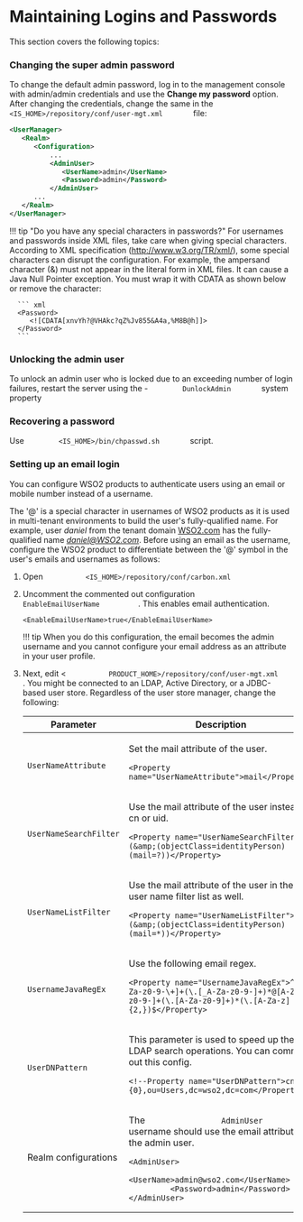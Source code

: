 # Maintaining Logins and Passwords

This section covers the following topics:

### Changing the super admin password

To change the default admin password, log in to the management console
with admin/admin credentials and use the **Change my password** option.
After changing the credentials, change the same in the
`         <IS_HOME>/repository/conf/user-mgt.xml        ` file:

``` xml
<UserManager>
   <Realm>
      <Configuration>
          ...
          <AdminUser>
             <UserName>admin</UserName>                  
             <Password>admin</Password>
          </AdminUser>
      ...
   </Realm>
</UserManager>
```

!!! tip "Do you have any special characters in passwords?"
      For usernames and passwords inside XML files, take care when giving
      special characters. According to XML specification (<http://www.w3.org/TR/xml/>), some special characters can disrupt the
      configuration. For example, the ampersand character (&) must not appear
      in the literal form in XML files. It can cause a Java Null Pointer
      exception. You must wrap it with CDATA as shown below or remove
      the character:
      
      ``` xml
      <Password>
         <![CDATA[xnvYh?@VHAkc?qZ%Jv855&A4a,%M8B@h]]>
      </Password>
      ```

### Unlocking the admin user

To unlock an admin user who is locked due to an exceeding number of
login failures, restart the server using the -
`         DunlockAdmin        ` system property

### Recovering a password

Use `         <IS_HOME>/bin/chpasswd.sh        ` script.

### Setting up an email login

You can configure WSO2 products to authenticate users using an email or
mobile number instead of a username.

The '@' is a special character in usernames of WSO2 products as it is
used in multi-tenant environments to build the user's fully-qualified
name. For example, user *daniel* from the tenant domain
[WSO2.com](http://WSO2.com) has the fully-qualified name
*<daniel@WSO2.com>*. Before using an email as the username, configure
the WSO2 product to differentiate between the '@' symbol in the user's
emails and usernames as follows:

1.  Open
    `           <IS_HOME>/repository/conf/carbon.xml          `

2.  Uncomment the commented out configuration
    `           EnableEmailUserName          ` . This enables email
    authentication.

    ``` html/xml
    <EnableEmailUserName>true</EnableEmailUserName>
    ```

    !!! tip
        When you do this configuration, the email becomes the
        admin username and you cannot configure your email address as an
        attribute in your user profile.
    

3.  Next, edit \<
    `           PRODUCT_HOME>/repository/conf/user-mgt.xml          ` .
    You might be connected to an LDAP, Active Directory, or a JDBC-based
    user store. Regardless of the user store manager, change the
    following:
    <table>
    <colgroup>
    <col style="width: 50%" />
    <col style="width: 50%" />
    </colgroup>
    <thead>
    <tr class="header">
    <th>Parameter</th>
    <th>Description</th>
    </tr>
    </thead>
    <tbody>
    <tr class="odd">
    <td><code>               UserNameAttribute              </code></td>
    <td><p>Set the mail attribute of the user.</p>
    <div class="code panel pdl" style="border-width: 1px;">
    <div class="codeContent panelContent pdl">
    <pre class="html/xml" data-syntaxhighlighter-params="brush: html/xml; gutter: false; theme: Confluence" data-theme="Confluence" style="brush: html/xml; gutter: false; theme: Confluence"><code>&lt;Property name=&quot;UserNameAttribute&quot;&gt;mail&lt;/Property&gt;</code></pre>
    </div>
    </div></td>
    </tr>
    <tr class="even">
    <td><code>               UserNameSearchFilter              </code></td>
    <td><p>Use the mail attribute of the user instead of cn or uid.</p>
    <div class="code panel pdl" style="border-width: 1px;">
    <div class="codeContent panelContent pdl">
    <pre class="html/xml" data-syntaxhighlighter-params="brush: html/xml; gutter: false; theme: Confluence" data-theme="Confluence" style="brush: html/xml; gutter: false; theme: Confluence"><code>&lt;Property name=&quot;UserNameSearchFilter&quot;&gt;(&amp;amp;(objectClass=identityPerson)(mail=?))&lt;/Property&gt;</code></pre>
    </div>
    </div></td>
    </tr>
    <tr class="odd">
    <td><code>               UserNameListFilter              </code></td>
    <td><p>Use the mail attribute of the user in the user name filter list as well.</p>
    <div class="code panel pdl" style="border-width: 1px;">
    <div class="codeContent panelContent pdl">
    <pre class="html/xml" data-syntaxhighlighter-params="brush: html/xml; gutter: false; theme: Confluence" data-theme="Confluence" style="brush: html/xml; gutter: false; theme: Confluence"><code>&lt;Property name=&quot;UserNameListFilter&quot;&gt;(&amp;amp;(objectClass=identityPerson)(mail=*))&lt;/Property&gt;</code></pre>
    </div>
    </div></td>
    </tr>
    <tr class="even">
    <td><code>               UsernameJavaRegEx              </code></td>
    <td><p>Use the following email regex.</p>
    <div class="code panel pdl" style="border-width: 1px;">
    <div class="codeContent panelContent pdl">
    <pre class="html/xml" data-syntaxhighlighter-params="brush: html/xml; gutter: false; theme: Confluence" data-theme="Confluence" style="brush: html/xml; gutter: false; theme: Confluence"><code>&lt;Property name=&quot;UsernameJavaRegEx&quot;&gt;^[_A-Za-z0-9-\+]+(\.[_A-Za-z0-9-]+)*@[A-Za-z0-9-]+(\.[A-Za-z0-9]+)*(\.[A-Za-z]{2,})$&lt;/Property&gt;</code></pre>
    </div>
    </div></td>
    </tr>
    <tr class="odd">
    <td><code>               UserDNPattern              </code></td>
    <td><p>This parameter is used to speed up the LDAP search operations. You can comment out this config.</p>
    <div class="code panel pdl" style="border-width: 1px;">
    <div class="codeContent panelContent pdl">
    <pre class="html/xml" data-syntaxhighlighter-params="brush: html/xml; gutter: false; theme: Confluence" data-theme="Confluence" style="brush: html/xml; gutter: false; theme: Confluence"><code>&lt;!--Property name=&quot;UserDNPattern&quot;&gt;cn={0},ou=Users,dc=wso2,dc=com&lt;/Property--&gt;</code></pre>
    </div>
    </div></td>
    </tr>
    <tr class="even">
    <td>Realm configurations</td>
    <td><p>The <code>                AdminUser               </code> username should use the email attribute of the admin user.</p>
    <div class="code panel pdl" style="border-width: 1px;">
    <div class="codeContent panelContent pdl">
    <pre class="html/xml" data-syntaxhighlighter-params="brush: html/xml; gutter: false; theme: Confluence" data-theme="Confluence" style="brush: html/xml; gutter: false; theme: Confluence"><code>&lt;AdminUser&gt;
             &lt;UserName&gt;admin@wso2.com&lt;/UserName&gt;
             &lt;Password&gt;admin&lt;/Password&gt;
    &lt;/AdminUser&gt;</code></pre>
    </div>
    </div></td>
    </tr>
    </tbody>
    </table>
